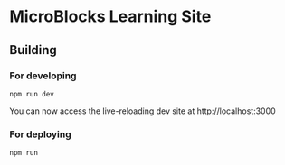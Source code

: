 # MicroBlocks Learning Site

## Building

### For developing

```
npm run dev
```

You can now access the live-reloading dev site at http://localhost:3000

### For deploying

```
npm run
```

